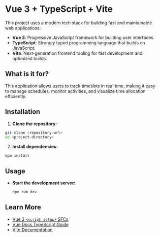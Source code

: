 # Vue 3 + TypeScript + Vite

This project uses a modern tech stack for building fast and maintainable web applications:

- **Vue 3**: Progressive JavaScript framework for building user interfaces.
- **TypeScript**: Strongly typed programming language that builds on JavaScript.
- **Vite**: Next-generation frontend tooling for fast development and optimized builds.

## What is it for?

This application allows users to track timeslots in real time, making it easy to manage schedules, monitor activities, and visualize time allocation efficiently.

## Installation

1. **Clone the repository:**

```bash
git clone <repository-url>
cd <project-directory>
```

2. **Install dependencies:**

```bash
npm install
```

## Usage

- **Start the development server:**

  ```bash
  npm run dev
  ```

## Learn More

- [Vue 3 `<script setup>` SFCs](https://v3.vuejs.org/api/sfc-script-setup.html#sfc-script-setup)
- [Vue Docs TypeScript Guide](https://vuejs.org/guide/typescript/overview.html#project-setup)
- [Vite Documentation](https://vitejs.dev/guide/)
